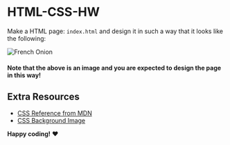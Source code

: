 # HTML-CSS-HW

Make a HTML page: `index.html` and design it in such a way that it looks like the following: 



![French Onion](https://i.imgur.com/uepu2DO.jpg)

 #### Note that the above is an image and you are expected to design the page in this way!

## Extra Resources

- [CSS Reference from MDN](https://developer.mozilla.org/en-US/docs/Web/CSS)
- [CSS Background Image](https://developer.mozilla.org/en/docs/Web/CSS/background-image)

**Happy coding!** :heart:
